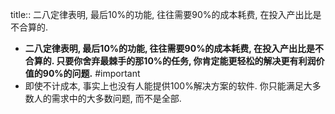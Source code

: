 title:: 二八定律表明, 最后10%的功能, 往往需要90%的成本耗费, 在投入产出比是不合算的.

- **二八定律表明, 最后10%的功能, 往往需要90%的成本耗费, 在投入产出比是不合算的.  只要你舍弃最棘手的那10%的任务, 你肯定能更轻松的解决更有利润价值的90%的问题.** #important
- 即使不计成本, 事实上也没有人能提供100%解决方案的软件. 你只能满足大多数人的需求中的大多数问题, 而不是全部.